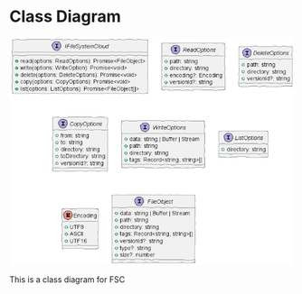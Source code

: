 # Class Diagram

<div style="display: none;">
@startuml
skinparam handwritten true
interface IFileSystemCloud {
 +read(options: ReadOptions): Promise<FileObject>
 +write(options: WriteOption): Promise<void>
 +delete(options: DeleteOptions): Promise<void>
 +copy(options: CopyOptions): Promise<void>
 +list(options: ListOptions): Promise<FileObject[]>
}

interface ReadOptions {
 +path: string
 +directory: string
 +encoding?: Encoding
 +versionId?: string
}

interface DeleteOptions {
 +path: string
 +directory: string
 +versionId?: string
}

interface CopyOptions {
 +from: string
 +to: string
 +directory: string
 +toDirectory: string
 +versionId?: string
}

interface WriteOptions {
 +data: string | Buffer | Stream
 +path: string
 +directory: string
 +tags: Record<string, string>[]
}

interface ListOptions {
 +directory: string
}

enum Encoding {
 +UTF8
 +ASCII
 +UTF16
}

interface FileObject {
 +data: string | Buffer | Stream
 +path: string
 +directory: string
 +tags: Record<string, string>[]
 +versionId?: string
 +type?: string
 +size?: number
}
@enduml
</div>

![](CLASS-DIAGRAM.png)

This is a class diagram for FSC 